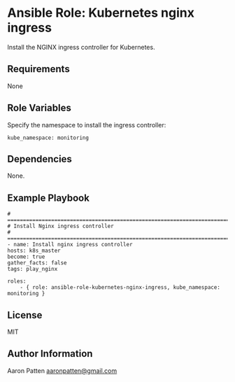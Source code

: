 Ansible Role: Kubernetes nginx ingress
=========

Install the NGINX ingress controller for Kubernetes.

Requirements
------------

None

Role Variables
--------------

Specify the namespace to install the ingress controller:

    kube_namespace: monitoring

Dependencies
------------

None.

Example Playbook
----------------

    # ===========================================================================
    # Install Nginx ingress controller
    # ===========================================================================
    - name: Install nginx ingress controller
    hosts: k8s_master
    become: true
    gather_facts: false
    tags: play_nginx

    roles:
        - { role: ansible-role-kubernetes-nginx-ingress, kube_namespace: monitoring }

License
-------

MIT

Author Information
------------------

Aaron Patten
aaronpatten@gmail.com
